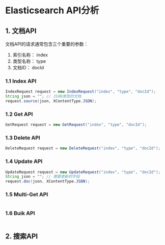 # Elasticsearch API分析

## 1. 文档API

文档API的请求通常包含三个重要的参数：

1. 索引名称： index
2. 类型名称： type
3. 文档ID： docId

### 1.1 Index API

```java
IndexRequest request = new IndexRequest("index", "type", "docId");
String json = ""; // JSON类型的文档
request.source(json, XContentType.JSON);
```

### 1.2 Get API

```java
GetRequest request = new GetRequest("index", "type", "docId");
```

### 1.3 Delete API

```java
DeleteRequest request = new DeleteRequest("index", "type", "docId");
```

### 1.4 Update API

```java
UpdateRequest request = new UpdateRequest("index", "type", "docId");
String json = ""; // 需要更新的字段
request.doc(json, XContentType.JSON);
```

### 1.5 Multi-Get API

```java

```

### 1.6 Buik API

```java

```

## 2. 搜索API



